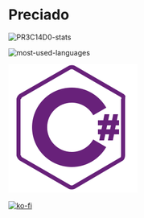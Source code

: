 <h1>Preciado</h1>

![PR3C14D0-stats](https://github-readme-stats.vercel.app/api?username=PR3C14D0&show_icons=true&theme=dark "Stats")


![most-used-languages](https://github-readme-stats.vercel.app/api/top-langs/?username=PR3C14D0&layout=compact&theme=dark "Languages")

<img src='https://raw.githubusercontent.com/devicons/devicon/master/icons/csharp/csharp-line.svg'/>

[![ko-fi](https://ko-fi.com/img/githubbutton_sm.svg)](https://ko-fi.com/V7V65CIGY)
